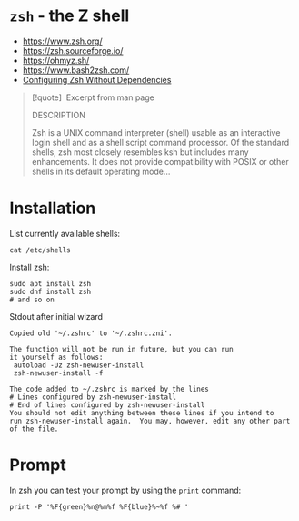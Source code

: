 # `zsh` - the Z shell

- https://www.zsh.org/
- https://zsh.sourceforge.io/
- https://ohmyz.sh/
- https://www.bash2zsh.com/
- [Configuring Zsh Without Dependencies](https://thevaluable.dev/zsh-install-configure-mouseless/)

> [!quote] &nbsp;Excerpt from man page
> 
> DESCRIPTION
>
> Zsh is a UNIX command interpreter (shell) usable as an interactive login shell and as a shell script command processor. Of the standard shells, zsh most closely resembles ksh but includes many enhancements. It does not provide compatibility with POSIX or other shells in its default operating mode...

# Installation

List currently available shells:
```shell
cat /etc/shells
```

Install zsh:
```shell
sudo apt install zsh
sudo dnf install zsh
# and so on
```

Stdout after initial wizard

```shell
Copied old '~/.zshrc' to '~/.zshrc.zni'.  
  
The function will not be run in future, but you can run  
it yourself as follows:  
 autoload -Uz zsh-newuser-install  
 zsh-newuser-install -f  
  
The code added to ~/.zshrc is marked by the lines  
# Lines configured by zsh-newuser-install  
# End of lines configured by zsh-newuser-install  
You should not edit anything between these lines if you intend to  
run zsh-newuser-install again.  You may, however, edit any other part  
of the file.
```

# Prompt

In zsh you can test your prompt by using the `print` command:
```shell
print -P '%F{green}%n@%m%f %F{blue}%~%f %# '
```

